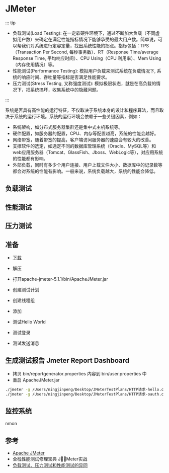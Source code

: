 # JMeter

<!-- ![软件测试分类](/xiaper.io/image/testing.png) -->

::: tip

* 负载测试(Load Testing): 在一定软硬件环境下，通过不断加大负载（不同虚拟用户数）来确定在满足性能指标情况下能够承受的最大用户数。简单说，可以帮我们对系统进行定容定量，找出系统性能的拐点。指标包括：TPS（Transaction Per Second, 每秒事务数）、RT（Response Time/average Response Time, 平均响应时间）、CPU Using（CPU 利用率）、Mem Using（内存使用情况）等。
* 性能测试(Performance Testing): 模拟用户负载来测试系统在负载情况下, 系统的响应时间、吞吐量等指标是否满足性能要求。
* 压力测试(Stress Testing, 又称强度测试): 模拟极限状态，就是在高负载的情况下，把系统搞坏，收集系统中的隐藏问题。
<!-- * 容量测试(Volume Test): 确定系统可处理同时在线的最大用户数。 -->
<!-- * 功能测试: 测试系统各项功能是否正常工作 -->
:::

系统是否具有高性能的运行特征，不仅取决于系统本身的设计和程序算法，而且取决于系统的运行环境。系统的运行环境会依赖于一些关键因素，例如：

* 系统架构，如分布式服务器集群还是集中式主机系统等。
* 硬件配置，如服务器的配置，CPU、内存等配置越高，系统的性能会越好。
* 网络带宽，随着带宽的提高，客户端访问服务器的速度会有较大的改善。
* 支撑软件的选定，如选定不同的数据库管理系统（Oracle、MySQL等）和web应用服务器（Tomcat、GlassFish、Jboss、WebLogic等），对应用系统的性能都有影响。
* 外部负载，同时有多少个用户连接、用户上载文件大小、数据库中的记录数等都会对系统的性能有影响。一般来说，系统负载越大，系统的性能会降低。

## 负载测试

## 性能测试

## 压力测试

<!-- ## 功能测试 -->

## 准备

* [下载](https://jmeter.apache.org/download_jmeter.cgi)
* 解压
* 打开apache-jmeter-5.1.1/bin/ApacheJMeter.jar

* 创建测试计划

* 创建线程组

* 添加

* 测试Hello World

* 测试登录

* 测试发送消息

## 生成测试报告 Jmeter Report Dashboard

* 拷贝 bin/reportgenerator.properties 内容到 bin/user.properties 中
* 重启 ApacheJMeter.jar

``` bash
./jmeter -g /Users/ningjinpeng/Desktop/JMeterTestPlans/HTTP请求-hello.csv -o /Users/ningjinpeng/Desktop/JMeterTestPlans/HTMLReports-hello
./jmeter -g /Users/ningjinpeng/Desktop/JMeterTestPlans/HTTP请求-oauth.csv -o /Users/ningjinpeng/Desktop/JMeterTestPlans/HTMLReports-oauth
```

## 监控系统

nmon

## 参考

* [Apache JMeter](https://jmeter.apache.org/)
* 全栈性能测试修理宝典 JMeter实战
* [负载测试、压力测试和性能测试的异同](https://blog.csdn.net/KerryZhu/article/details/3515714)
